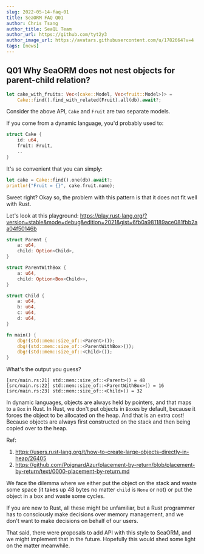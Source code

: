 ```yaml
---
slug: 2022-05-14-faq-01
title: SeaORM FAQ Q01
author: Chris Tsang
author_title: SeaQL Team
author_url: https://github.com/tyt2y3
author_image_url: https://avatars.githubusercontent.com/u/1782664?v=4
tags: [news]
---
```


## Q01 Why SeaORM does not nest objects for parent-child relation?

```rust
let cake_with_fruits: Vec<(cake::Model, Vec<fruit::Model>)> =
    Cake::find().find_with_related(Fruit).all(db).await?;
```

Consider the above API, `Cake` and `Fruit` are two separate models.

If you come from a dynamic language, you'd probably used to:

```rust
struct Cake {
    id: u64,
    fruit: Fruit,
    ..
}
```

It's so convenient that you can simply:

```rust
let cake = Cake::find().one(db).await?;
println!("Fruit = {}", cake.fruit.name);
```

Sweet right? Okay so, the problem with this pattern is that it does not fit well with Rust.

Let's look at this playground: https://play.rust-lang.org/?version=stable&mode=debug&edition=2021&gist=6fb0a981189ace081fbb2aa04f50146b

```rust
struct Parent {
    a: u64,
    child: Option<Child>,
}

struct ParentWithBox {
    a: u64,
    child: Option<Box<Child>>,
}

struct Child {
    a: u64,
    b: u64,
    c: u64,
    d: u64,
}

fn main() {
    dbg!(std::mem::size_of::<Parent>());
    dbg!(std::mem::size_of::<ParentWithBox>());
    dbg!(std::mem::size_of::<Child>());
}
```

What's the output you guess?

```log
[src/main.rs:21] std::mem::size_of::<Parent>() = 48
[src/main.rs:22] std::mem::size_of::<ParentWithBox>() = 16
[src/main.rs:23] std::mem::size_of::<Child>() = 32
```

In dynamic languages, objects are always held by pointers, and that maps to a `Box` in Rust. In Rust, we don't put objects in `Box`es by default, because it forces the object to be allocated on the heap. And that is an extra cost! Because objects are always first constructed on the stack and then being copied over to the heap.

Ref:
1. https://users.rust-lang.org/t/how-to-create-large-objects-directly-in-heap/26405
2. https://github.com/PoignardAzur/placement-by-return/blob/placement-by-return/text/0000-placement-by-return.md

We face the dilemma where we either put the object on the stack and waste some space (it takes up 48 bytes no matter `child` is `None` or not) or put the object in a box and waste some cycles.

If you are new to Rust, all these might be unfamiliar, but a Rust programmer has to consciously make decisions over memory management, and we don't want to make decisions on behalf of our users.

That said, there were proposals to add API with this style to SeaORM, and we might implement that in the future. Hopefully this would shed some light on the matter meanwhile.
